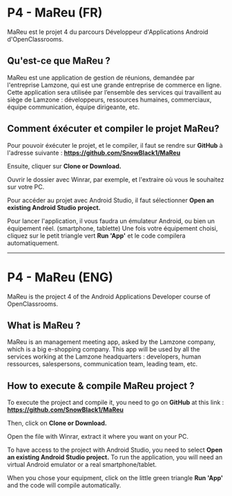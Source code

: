 # P4 - MaReu (FR)

MaReu est le projet 4 du parcours Développeur d'Applications Android d'OpenClassrooms.

## Qu'est-ce que MaReu ?

MaReu est une application de gestion de réunions, demandée par l'entreprise Lamzone, qui est une grande entreprise de commerce en ligne. Cette application sera utilisée par l’ensemble des services qui travaillent au siège de Lamzone : développeurs, ressources humaines, commerciaux, équipe communication, équipe dirigeante, etc.

## Comment éxécuter et compiler le projet MaReu?

Pour pouvoir éxécuter le projet, et le compiler, il faut se rendre sur **GitHub** à l'adresse suivante : **https://github.com/SnowBlack1/MaReu**

Ensuite, cliquer sur **Clone or Download.**

Ouvrir le dossier avec Winrar, par exemple, et l'extraire où vous le souhaitez sur votre PC.

Pour accéder au projet avec Android Studio, il faut sélectionner **Open an existing Android Studio project.**

Pour lancer l'application, il vous faudra un émulateur Android, ou bien un équipement réel. (smartphone, tablette) Une fois votre équipement choisi, cliquez sur le petit triangle vert **Run 'App'** et le code compilera automatiquement.

------------------------------------------------------------------------------------------------------------------

# P4 - MaReu (ENG)

MaReu is the project 4 of the Android Applications Developer course of OpenClassrooms.

## What is MaReu ?

MaReu is an management meeting app, asked by the Lamzone company, which is a big e-shopping company. This app will be used by all the services working at the Lamzone headquarters : developers, human ressources, salespersons, communication team, leading team, etc.


## How to execute & compile MaReu project ?

To execute the project and compile it, you need to go on **GitHub** at this link :
**https://github.com/SnowBlack1/MaReu**

Then, click on **Clone or Download.**

Open the file with Winrar, extract it where you want on your PC.

To have access to the project with Android Studio, you need to select **Open an existing Android Studio project.**
To run the application, you will need an virtual Android emulator or a real smartphone/tablet.

When you chose your equipment, click on the little green triangle **Run 'App'** and the code will compile automatically.

